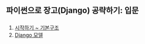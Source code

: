 ## 파이썬으로 장고(Django) 공략하기: 입문

### 

1. [시작하기 ~ 기본구조](https://github.com/SJ12896/TIL/blob/master/online_courses/django_introduction/1.md) 
2. [Django 모델](https://github.com/SJ12896/TIL/blob/master/online_courses/django_introduction/2.md)

